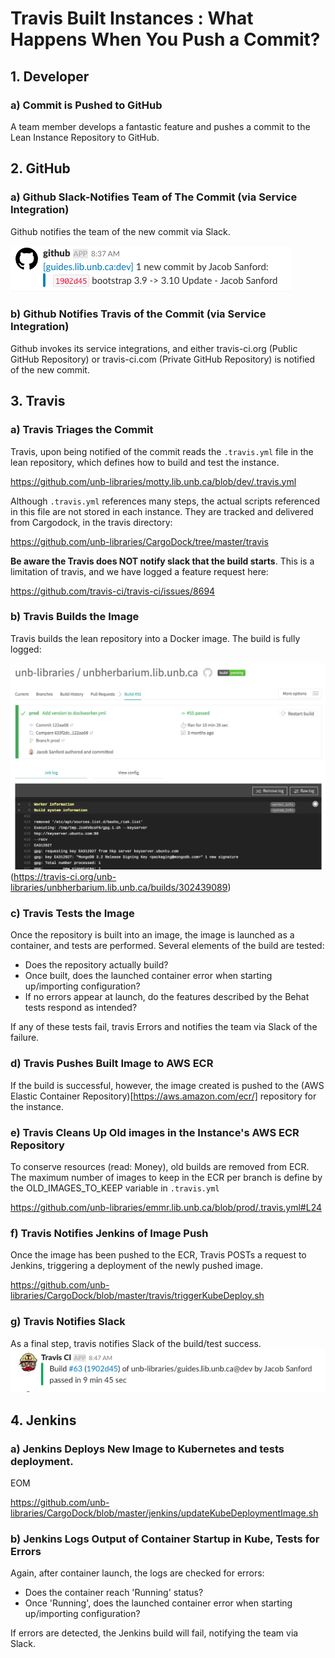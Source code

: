 # Travis Built Instances : What Happens When You Push a Commit?

## 1. Developer
### a) Commit is Pushed to GitHub
A team member develops a fantastic feature and pushes a commit to the Lean Instance Repository to GitHub.

## 2. GitHub
### a) Github Slack-Notifies Team of The Commit (via Service Integration)
Github notifies the team of the new commit via Slack.

![Github Slack Commit](img/fallout/github.png "Github Commit Notification")

### b) Github Notifies Travis of the Commit (via Service Integration)
Github invokes its service integrations, and either travis-ci.org (Public GitHub Repository) or travis-ci.com (Private GitHub Repository) is notified of the new commit.

## 3. Travis
### a) Travis Triages the Commit
Travis, upon being notified of the commit reads the ```.travis.yml``` file in the lean repository, which defines how to build and test the instance.

https://github.com/unb-libraries/motty.lib.unb.ca/blob/dev/.travis.yml

Although ```.travis.yml``` references many steps, the actual scripts referenced in this file are not stored in each instance. They are tracked and delivered from Cargodock, in the travis directory:

https://github.com/unb-libraries/CargoDock/tree/master/travis

**Be aware the Travis does NOT notify slack that the build starts**. This is a limitation of travis, and we have logged a feature request here:

https://github.com/travis-ci/travis-ci/issues/8694

### b) Travis Builds the Image
Travis builds the lean repository into a Docker image. The build is fully logged:

![Travis Image Build](img/fallout/travis1.png "Travis Image Build")
(https://travis-ci.org/unb-libraries/unbherbarium.lib.unb.ca/builds/302439089)

### c) Travis Tests the Image
Once the repository is built into an image, the image is launched as a container, and tests are performed. Several elements of the build are tested:

  * Does the repository actually build?
  * Once built, does the launched container error when starting up/importing configuration?
  * If no errors appear at launch, do the features described by the Behat tests respond as intended?

If any of these tests fail, travis Errors and notifies the team via Slack of the failure.

### d) Travis Pushes Built Image to AWS ECR
If the build is successful, however, the image created is pushed to the (AWS Elastic Container Repository)[https://aws.amazon.com/ecr/] repository for the instance.

### e) Travis Cleans Up Old images in the Instance's AWS ECR Repository
To conserve resources (read: Money), old builds are removed from ECR. The maximum number of images to keep in the ECR per branch is define by the OLD_IMAGES_TO_KEEP variable in ```.travis.yml```

https://github.com/unb-libraries/emmr.lib.unb.ca/blob/prod/.travis.yml#L24

### f) Travis Notifies Jenkins of Image Push
Once the image has been pushed to the ECR, Travis POSTs a request to Jenkins, triggering a deployment of the newly pushed image.

https://github.com/unb-libraries/CargoDock/blob/master/travis/triggerKubeDeploy.sh

### g) Travis Notifies Slack
As a final step, travis notifies Slack of the build/test success.
![Travis Slack Notification](img/fallout/travis_slack.png "Travis Slack Notification")

## 4. Jenkins
### a) Jenkins Deploys New Image to Kubernetes and tests deployment.
EOM

https://github.com/unb-libraries/CargoDock/blob/master/jenkins/updateKubeDeploymentImage.sh

### b) Jenkins Logs Output of Container Startup in Kube, Tests for Errors
Again, after container launch, the logs are checked for errors:

  * Does the container reach 'Running' status?
  * Once 'Running', does the launched container error when starting up/importing configuration?

If errors are detected, the Jenkins build will fail, notifying the team via Slack.

